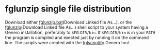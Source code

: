 # fglunzip single file distribution 
Download either  [fglunzip.bat](fglunzip.bat?raw=1)(Download Linked file As...). or the [fglunzip](fglunzip?raw=1)(Download Linked file As...) shell script to your system having a Genero installation, preferably to `$FGLDIR/bin`.
If `$FGLDIR/bin` is in your `PATH` the program is compiled and exected just by running it on the command line.
The scripts were created with the [fglscriptify](https://github.com/leopatras/fglscriptify) Genero tool.

